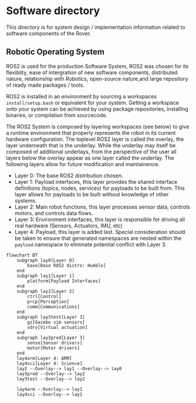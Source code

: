 # Software directory
This directory is for system design / implementation information related to software components of the Rover.

## Robotic Operating System
ROS2 is used for the production Software System, ROS2 was chosen for its flexiblity, ease of intergration of new software components, distributed nature, relationship with Robotics, open-source nature,and large repository of ready made packages / tools.

ROS2 is installed in an environment by sourcing a workspaces `install/setup.bash` or equivalent for your system. Getting a workspace onto your system can be achieved by using package repositories, installing binaries, or compilation from sourcecode.

The ROS2 System is composed by layering workspaces (see below) to give a runtime environment that properly represents the robot in its current hardware configuration. The toplevel ROS2 layer is called the overlay, the layer underneath that is the underlay. While the underlay may itself be composed of additional underlays, from the perspective of the user all layers below the overlay appear as one layer called the underlay. The following layers allow for future modification and maintainence.
- Layer 0: The base ROS2 distribution chosen.
- Layer 1: Payload interfaces, this layer provides the shared interface definitions (topics, nodes, services) for payloads to be built from. This layer allows for payloads to be built without knowledge of other systems.
- Layer 2: Main robot functions, this layer processes sensor data, controls motors, and controls data flows.
- Layer 3: Environment interfaces, this layer is responsible for driving all real hardware (Sensors, Actuators, IMU, etc)
- Layer 4: Payload, this layer is added last. Special consideration should be taken to ensure that generated namespaces are nested within the `payload` namespace to eliminate potential conflict with Layer 3.


```mermaid
flowchart BT
    subgraph lay0[Layer 0]
        base[Base ROS2 distro: Humble]
    end
    subgraph lay1[Layer 1]
        platform[Payload Interfaces]
    end
    subgraph lay2[Layer 2]
        ctrl[Control]
        prcp[Perception]
        comm[Communications]
    end
    subgraph lay3test[Layer 3]
        gz[Gazebo sim sensors]
        vdrv[Virtual actuation]
    end
    subgraph lay3prod[Layer 3]
        sense[Sensor drivers]
        motor[Motor drivers]
    end
    lay4arm[Layer 4: ARM]
    lay4sci[Layer 4: Science]
    lay2 --Overlay--> lay1 --Overlay--> lay0
    lay3prod --Overlay--> lay2
    lay3test --Overlay--> lay2

    lay4arm --Overlay--> lay1
    lay4sci --Overlay--> lay1

```